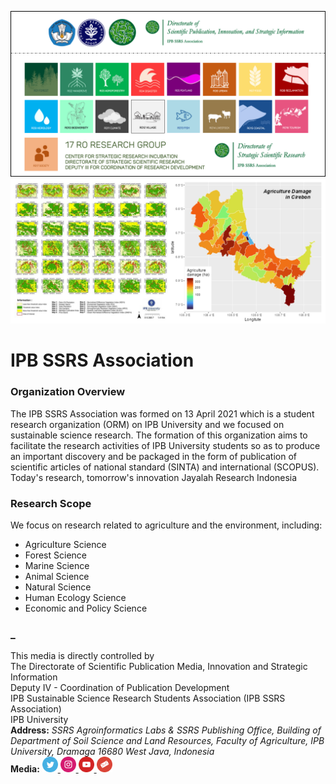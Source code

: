 ![logo](https://github.com/ipbssrs/ipbssrs/blob/cdb6e10676bc227677b02ff79f45ec5500517bf3/17%20RO_b.png)
![](https://github.com/ipbssrs/ipbssrs/blob/46c7c32e2e89f392a96829fa29767ed6c499037b/peta.png)

# IPB SSRS Association
### Organization Overview
The IPB SSRS Association was formed on 13  April 2021 which is a student research organization (ORM) on IPB University and we focused on sustainable science research. The formation of this organization aims to facilitate the research activities of IPB University students so as to produce an important discovery and be packaged in the form of publication of scientific articles of national standard (SINTA) and international (SCOPUS). Today's research, tomorrow's innovation Jayalah Research Indonesia

### Research Scope
We focus on research related to agriculture and the environment, including:
* Agriculture Science
* Forest Science
* Marine Science
* Animal Science
* Natural Science
* Human Ecology Science
* Economic and Policy Science

### _
This media is directly controlled by 
<br /> The Directorate of Scientific Publication Media, Innovation and Strategic Information
<br /> Deputy IV - Coordination of Publication Development 
<br /> IPB Sustainable Science Research Students Association (IPB SSRS Association)
<br /> IPB University
<br /> **Address:** _SSRS Agroinformatics Labs & SSRS Publishing Office, Building of Department of Soil Science and Land Resources, Faculty of Agriculture, IPB University, Dramaga 16680 West Java, Indonesia_
<br /> **Media:** <a href="https://twitter.com/ipbssrs_assoc">
  <img src="https://github.com/ipbssrs/ipbssrs/blob/9d7075b4b916601af7be6b1a809b79ca3ae9e6c5/logo-media/twitter.png" alt="Twitter" title="Twitter" width="25" height="25" /><a href="https://www.instagram.com/ipbssrs.assoc/">
  <img src="https://github.com/ipbssrs/ipbssrs/blob/9d7075b4b916601af7be6b1a809b79ca3ae9e6c5/logo-media/instagram.png" alt="Twitter" title="Twitter" width="25" height="25" /><a href="https://www.youtube.com/@ipbssrsassociation254">
  <img src="https://github.com/ipbssrs/ipbssrs/blob/9d7075b4b916601af7be6b1a809b79ca3ae9e6c5/logo-media/youtube.png" alt="Twitter" title="Twitter" width="25" height="25" /><a href="https://github.com/ipbssrs">
  <img src="https://github.com/ipbssrs/ipbssrs/blob/9d7075b4b916601af7be6b1a809b79ca3ae9e6c5/logo-media/mail.png" alt="Twitter" title="Twitter" width="25" height="25" />

  


